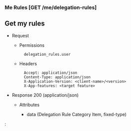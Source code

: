 ### Me Rules [GET /me/delegation-rules]

## Get my rules

+ Request

    + Permissions

            delegation_rules.user
  
    + Headers

            Accept: application/json
            Content-Type: application/json
            X-Application-Version: <client-name>/<version>
            X-App-features: <target feature>

+ Response 200 (application/json)

    + Attributes

        + data (Delegation Rule Category Item, fixed-type)

:[](../../error_responses.md)